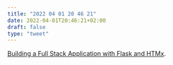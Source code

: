 ```yaml
---
title: "2022 04 01 20 46 21"
date: 2022-04-01T20:46:21+02:00
draft: false
type: "tweet"
---
```

[Building a Full Stack Application with Flask and HTMx](https://codecapsules.io/docs/tutorials/build-flask-htmx-app/).
